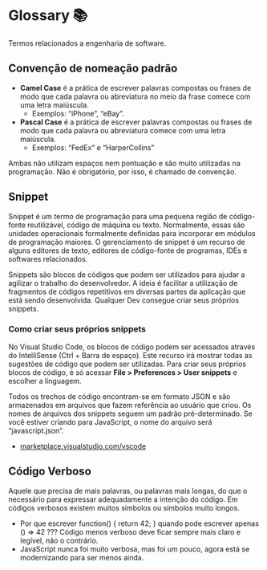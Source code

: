 # Glossary 📚

Termos relacionados a engenharia de software.

## Convenção de nomeação padrão

- **Camel Case** é a prática de escrever palavras compostas ou frases de modo que cada palavra ou abreviatura no meio da frase comece com uma letra maiúscula.
  - Exemplos: “iPhone”, “eBay”.
- **Pascal Case** é a prática de escrever palavras compostas ou frases de modo que cada palavra ou abreviatura comece com uma letra maiúscula.
  - Exemplos: “FedEx” e “HarperCollins”

Ambas não utilizam espaços nem pontuação e são muito utilizadas na programação.
Não é obrigatório, por isso, é chamado de convenção.

## Snippet

Snippet é um termo de programação para uma pequena região de código-fonte reutilizável, código de máquina ou texto.
Normalmente, essas são unidades operacionais formalmente definidas para incorporar em módulos de programação maiores.
O gerenciamento de snippet é um recurso de alguns editores de texto, editores de código-fonte de programas, IDEs e softwares relacionados.

Snippets são blocos de códigos que podem ser utilizados para ajudar a agilizar o trabalho do desenvolvedor.
A ideia é facilitar a utilização de fragmentos de códigos repetitivos em diversas partes da aplicação que está sendo desenvolvida.
Qualquer Dev consegue criar seus próprios snippets.

### Como criar seus próprios snippets

No Visual Studio Code, os blocos de código podem ser acessados através do IntelliSense (Ctrl + Barra de espaço).
Este recurso irá mostrar todas as sugestões de código que podem ser utilizadas.
Para criar seus próprios blocos de código, é só acessar **File > Preferences > User snippets** e escolher a linguagem.

Todos os trechos de código encontram-se em formato JSON e são armazenados em arquivos que fazem referência ao usuário que criou.
Os nomes de arquivos dos snippets seguem um padrão pré-determinado. Se você estiver criando para JavaScript, o nome do arquivo será “javascript.json”.

- [marketplace.visualstudio.com/vscode](https://marketplace.visualstudio.com/vscode)

## Código Verboso

Aquele que precisa de mais palavras, ou palavras mais longas, do que o necessário para expressar adequadamente a intenção do código. Em códigos verbosos existem muitos símbolos ou símbolos muito longos.

- Por que escrever function() { return 42; } quando pode escrever apenas () => 42 ???
Código menos verboso deve ficar sempre mais claro e legível, não o contrário.
- JavaScript nunca foi muito verbosa, mas foi um pouco, agora está se modernizando para ser menos ainda.
